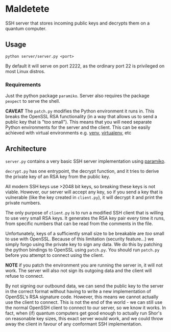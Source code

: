 # Maldetete
SSH server that stores incoming public keys and decrypts them on a quantum computer.

## Usage

`python server/server.py <port>`

By default it will serve on port 2222, as the ordinary port 22 is privileged on most Linux distros.

### Requirements

Just the python package `paramiko`.
Server also requires the package `pexpect` to serve the shell.

**CAVEAT** The `patch.py` modifies the Python environment it runs in. This breaks the OpenSSL RSA functionality (in a way that allows us to send a public key that is "too small").
This means that you will need separate Python environments for the server and the client.
This can be easily achieved with virtual environments e.g. [venv](https://docs.python.org/3/library/venv.html), [virtualenv](https://virtualenv.pypa.io/en/latest/), etc

## Architecture
`server.py` contains a very basic SSH server implementation using [paramiko](https://docs.paramiko.org/en/latest/index.html).

`decrypt.py` has one entrypoint, the decrypt function, and it tries to derive the private key of an RSA key from the public key.

All modern SSH keys use >2048 bit keys, so breaking these keys is not viable. However, our server will accept any key, so if you send a key that is vulnerable (like the key created in `client.py`), it will decrypt it and print the private numbers.

The only purpose of `client.py` is to run a modified SSH client that is willing to use very small RSA keys. It generates the RSA key pair every time it runs, from specific numbers that can be read from the comments in the file.

Unfortunately, keys of a sufficiently small size to be breakable are *too* small to use with OpenSSL. Because of this limitation (security feature...) we simply forgo using the private key to sign any data. We do this by patching the python bindings to OpenSSL using `patch.py`. You should run `patch.py` before you attempt to connect using the client.

**NOTE** if you patch the environment you are running the server in, it will not work. The server will also not sign its outgoing data and the client will refuse to connect.

By not signing our outbound data, we can send the public key to the server in the correct format without having to write a new implementation of OpenSSL's RSA signature code. However, this means we cannot actually use the client to connect. This is not the end of the world - we can still use the normal OpenSSH client to connect to our server, so we know it works. In fact, when (if) quantum computers get good enough to actually run Shor's on reasonable key sizes, this exact server would work, and we could throw away the client in favour of any conformant SSH implementation.
